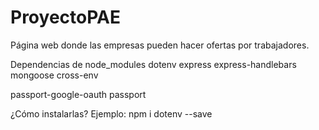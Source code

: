 # ProyectoPAE
Página web donde las empresas pueden hacer ofertas por trabajadores.

Dependencias de node_modules
dotenv
express
express-handlebars
mongoose
cross-env

passport-google-oauth
passport

¿Cómo instalarlas?
 Ejemplo: npm i dotenv --save
